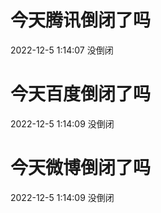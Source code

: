 # 今天腾讯倒闭了吗

2022-12-5 1:14:07 没倒闭

# 今天百度倒闭了吗

2022-12-5 1:14:09 没倒闭

# 今天微博倒闭了吗

2022-12-5 1:14:09 没倒闭

